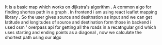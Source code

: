 It is a basic map which works on dijkstra's algorithm . A common algo for finding shortes path in a graph . In frontend i am using react leaflet  mapping library . So the user gives source and desitnation as input and we can get latitude and longitudes 
of source and destination form those in backend i used osm ' overpass api for getting all the roads in a recatngular grid which uses starting and ending points as a diagonal , now we calculate the shortest path using our algo
